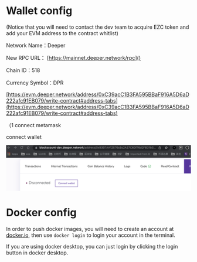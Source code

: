 # Wallet config
(Notice that you will need to contact the dev team to acquire EZC token and add your EVM address to the contract whitlist)

Network Name：Deeper

New RPC URL： [https://mainnet.deeper.network/rpc]()

Chain ID：518

Currency Symbol：DPR

[https://evm.deeper.network/address/0xC39acC1B3FA595BBaF916A5D6aD222afc91EB079/write-contract#address-tabs](https://evm.deeper.network/address/0xC39acC1B3FA595BBaF916A5D6aD222afc91EB079/write-contract#address-tabs)

（1 connect metamask

connect wallet

![Untitled](./Untitled%201.png)

# Docker config
In order to push docker images, you will need to create an account at [docker.io](docker.io), then use `docker login` to login your account in the terminal.

If you are using docker desktop, you can just login by clicking the login button in docker desktop.